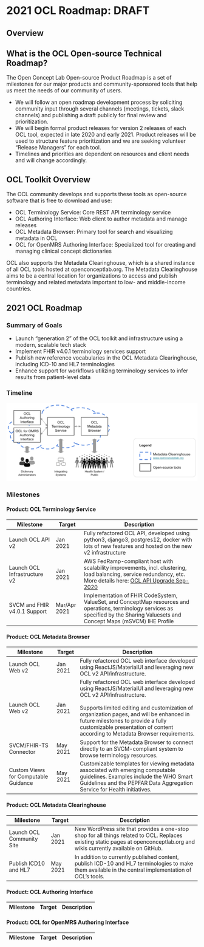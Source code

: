 # 2021 OCL Roadmap: DRAFT
## Overview
## What is the OCL Open-source Technical Roadmap?
The Open Concept Lab Open-source Product Roadmap is a set of milestones for our major products and community-sponsored tools that help us meet the needs of our community of users.
- We will follow an open roadmap development process by soliciting community input through several channels (meetings, tickets, slack channels) and publishing a draft publicly for final review and prioritization.
- We will begin formal product releases for version 2 releases of each OCL tool, expected in late 2020 and early 2021. Product releases will be used to structure feature prioritization and we are seeking volunteer “Release Managers” for each tool.
- Timelines and priorities are dependent on resources and client needs and will change accordingly.
## OCL Toolkit Overview
The OCL community develops and supports these tools as open-source software that is free to download and use:
- OCL Terminology Service: Core REST API terminology service
- OCL Authoring Interface: Web client to author metadata and manage releases
- OCL Metadata Browser: Primary tool for search and visualizing metadata in OCL
- OCL for OpenMRS Authoring Interface: Specialized tool for creating and managing clinical concept dictionaries

OCL also supports the Metadata Clearinghouse, which is a shared instance of all OCL tools hosted at openconceptlab.org. The Metadata Clearinghouse aims to be a central location for organizations to access and publish terminology and related metadata important to low- and middle-income countries.

## 2021 OCL Roadmap
### Summary of Goals
- Launch “generation 2” of the OCL toolkit and infrastructure using a modern, scalable tech stack
- Implement FHIR v4.0.1 terminology services support
- Publish new reference vocabularies in the OCL Metadata Clearinghouse, including ICD-10 and HL7 terminologies
- Enhance support for workflows utilizing terminology services to infer results from patient-level data

### Timeline

![OCL21 Timeline](Timeline.png)

### Milestones
#### Product: OCL Terminology Service

| Milestone     | Target    | Description     |
| ------------- | ---------- | ----------- |
|  Launch OCL API v2 | Jan 2021   | Fully refactored OCL API, developed using python3, django3, postgres12, docker with lots of new features and hosted on the new v2 infrastructure |
|  Launch OCL Infrastructure v2 | Jan 2021   | AWS FedRamp-compliant host with scalability improvements, incl. clustering, load balancing, service redundancy, etc. <br> More details here: [OCL API Upgrade Sep-2020](https://docs.google.com/presentation/d/12aWBZhCzNigDHWUhDdPCeW4ZQCnFc-4_vqsSRTf-TVA/edit?usp=sharing) |
|  SVCM and FHIR v4.0.1 Support | Mar/Apr 2021   | Implementation of FHIR CodeSystem, ValueSet, and ConceptMap resources and operations, terminology services as specified by the Sharing Valuesets and Concept Maps (mSVCM) IHE Profile |

#### Product: OCL Metadata Browser

| Milestone     | Target    | Description     |
| ------------- | ---------- | ----------- |
|  Launch OCL Web v2 | Jan 2021   | Fully refactored OCL web interface developed using ReactJS/MaterialUI and leveraging new OCL v2 API/infrastructure. |
|  Launch OCL Web v2 | Jan 2021   | Fully refactored OCL web interface developed using ReactJS/MaterialUI and leveraging new OCL v2 API/infrastructure.  <br><br> Supports limited editing and customization of organization pages, and will be enhanced in future milestones to provide a fully customizable presentation of content according to Metadata Browser requirements.
| SVCM/FHIR-TS Connector | May 2021   | Support for the Metadata Browser to connect directly to an SVCM-compliant system to browse terminology resources.|
| Custom Views for Computable Guidance | May 2021   | Customizable templates for viewing metadata associated with emerging computable guidelines. Examples include the WHO Smart Guidelines and the PEPFAR Data Aggregation Service for Health initiatives.|

#### Product: OCL Metadata Clearinghouse

| Milestone     | Target    | Description     |
| ------------- | ---------- | ----------- |
|  Launch OCL Community Site | Jan 2021   | New WordPress site that provides a one-stop shop for all things related to OCL. Replaces existing static pages at openconceptlab.org and wikis currently available on GitHub. |
|  Publish ICD10 and HL7 | May 2021   | In addition to currently published content, publish ICD-10 and HL7 terminologies to make them available in the central implementation of OCL’s tools. |

#### Product: OCL Authoring Interface

| Milestone     | Target    | Description     |
| ------------- | ---------- | ----------- |


#### Product: OCL for OpenMRS Authoring Interface

| Milestone     | Target    | Description     |
| ------------- | ---------- | ----------- |















